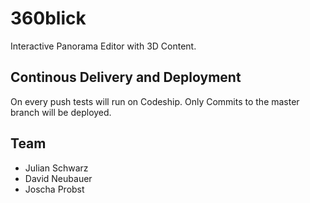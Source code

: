 # 360blick

Interactive Panorama Editor with 3D Content.

## Continous Delivery and Deployment

On every push tests will run on Codeship. Only Commits to the master branch will be deployed.

## Team

* Julian Schwarz
* David Neubauer
* Joscha Probst
